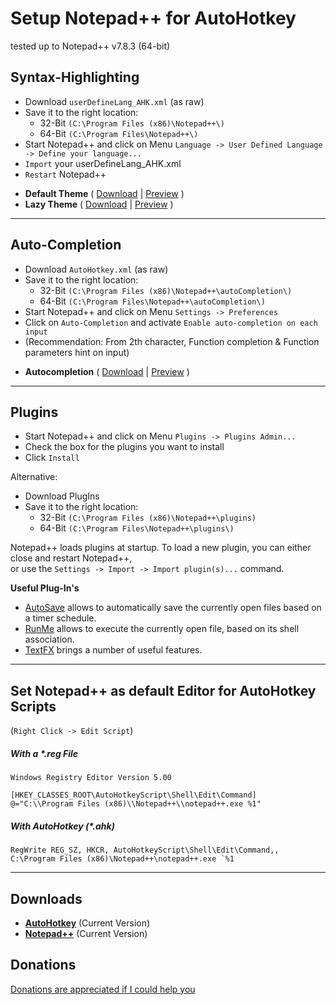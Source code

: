 # Setup Notepad++ for AutoHotkey
tested up to Notepad++ v7.8.3 (64-bit)

## Syntax-Highlighting
- Download `userDefineLang_AHK.xml` (as raw)
- Save it to the right location:
  - 32-Bit `(C:\Program Files (x86)\Notepad++\)`
  - 64-Bit `(C:\Program Files\Notepad++\)`
- Start Notepad++ and click on Menu `Language -> User Defined Language -> Define your language...`
- `Import` your userDefineLang_AHK.xml
- `Restart` Notepad++

* **Default Theme** (
[Download](../master/userDefineLang/default/userDefineLang_AHK.xml) | [Preview](https://raw.githubusercontent.com/jNizM/ahk_notepad-plus-plus/master/userDefineLang/default/udl_default.png) )  
* **Lazy Theme** (
[Download](../master/userDefineLang/lazy/userDefineLang_AHK.xml) | [Preview](https://raw.githubusercontent.com/jNizM/ahk_notepad-plus-plus/master/userDefineLang/lazy/udl_lazy.png) )

---

## Auto-Completion
- Download `AutoHotkey.xml` (as raw)
- Save it to the right location:
  - 32-Bit `(C:\Program Files (x86)\Notepad++\autoCompletion\)`
  - 64-Bit `(C:\Program Files\Notepad++\autoCompletion\)`
- Start Notepad++ and click on Menu `Settings -> Preferences`
- Click on `Auto-Completion` and activate `Enable auto-completion on each input`
- (Recommendation: From 2th character, Function completion & Function parameters hint on input)

* **Autocompletion** (
[Download](../master/autocomplete/AutoHotkey.xml) | [Preview](https://raw.githubusercontent.com/jNizM/ahk_notepad-plus-plus/master/autocomplete/autocomplete.png) )

---

## Plugins
- Start Notepad++ and click on Menu `Plugins -> Plugins Admin...`
- Check the box for the plugins you want to install
- Click `Install`

Alternative:
- Download PlugIns
- Save it to the right location:
  - 32-Bit `(C:\Program Files (x86)\Notepad++\plugins)`
  - 64-Bit `(C:\Program Files\Notepad++\plugins\)`

Notepad++ loads plugins at startup. To load a new plugin, you can either close and restart Notepad++,  
or use the `Settings -> Import -> Import plugin(s)...` command.

**Useful Plug-In's**
* [AutoSave](https://sites.google.com/site/fstellari/nppplugins/) allows to automatically save the currently open files based on a timer schedule.
* [RunMe](https://sites.google.com/site/fstellari/nppplugins/) allows to execute the currently open file, based on its shell association.
* [TextFX](http://sourceforge.net/projects/npp-plugins/files/TextFX/) brings a number of useful features.

---

## Set Notepad++ as default Editor for AutoHotkey Scripts
(`Right Click -> Edit Script`)

##### With a *.reg File
```
Windows Registry Editor Version 5.00
 
[HKEY_CLASSES_ROOT\AutoHotkeyScript\Shell\Edit\Command]
@="C:\\Program Files (x86)\\Notepad++\\notepad++.exe %1"
```
##### With AutoHotkey (*.ahk)
```autohotkey
RegWrite REG_SZ, HKCR, AutoHotkeyScript\Shell\Edit\Command,, C:\Program Files (x86)\Notepad++\notepad++.exe `%1
```

---

## Downloads
* **[AutoHotkey](https://autohotkey.com/download/ "AutoHotkey Downloads")** (Current Version)
* **[Notepad++](https://notepad-plus-plus.org/download/ "Notepad++ - Current Version")** (Current Version)


## Donations
[Donations are appreciated if I could help you](https://www.paypal.me/smithz)